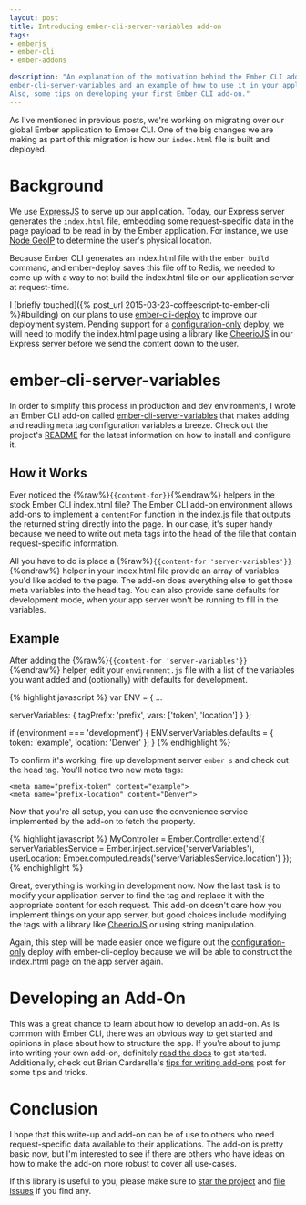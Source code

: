 ```yaml
---
layout: post
title: Introducing ember-cli-server-variables add-on
tags:
- emberjs
- ember-cli
- ember-addons

description: "An explanation of the motivation behind the Ember CLI add-on
ember-cli-server-variables and an example of how to use it in your application.
Also, some tips on developing your first Ember CLI add-on."
---
```


As I've mentioned in previous posts, we're working on migrating over our global
Ember application to Ember CLI. One of the big changes we are making as part of
this migration is how our `index.html` file is built and deployed.  

# Background
We use [ExpressJS](http://expressjs.com/) to serve up our application. Today, our
Express server generates the `index.html` file, embedding some request-specific
data in the page payload to be read in by the Ember application. For instance,
we use [Node GeoIP](https://github.com/bluesmoon/node-geoip) to determine the user's
physical location.  

Because Ember CLI generates an index.html file with the `ember build` command,
and ember-deploy saves this file off to Redis, we needed to come up with a way
to not build the index.html file on our application server at request-time.

I [briefly touched]({% post_url 2015-03-23-coffeescript-to-ember-cli %}#building)
on our plans to use [ember-cli-deploy](https://github.com/ember-cli/ember-cli-deploy)
to improve our deployment system. Pending support for a
[configuration-only](https://github.com/ember-cli/ember-cli-deploy/issues/89) deploy,
we will need to modify the index.html page using a library like
[CheerioJS](https://github.com/cheeriojs/cheerio) in our Express server before we
send the content down to the user.  

# ember-cli-server-variables
In order to simplify this process in production and dev environments, I wrote
an Ember CLI add-on called
[ember-cli-server-variables](https://github.com/blimmer/ember-cli-server-variables)
that makes adding and reading `meta` tag configuration variables a breeze.
Check out the project's [README](https://github.com/blimmer/ember-cli-server-variables/blob/master/README.md)
for the latest information on how to install and configure it.

## How it Works
Ever noticed the {%raw%}`{{content-for}}`{%endraw%} helpers in the stock Ember CLI index.html file?
The Ember CLI add-on environment allows add-ons to implement a `contentFor` function
in the index.js file that outputs the returned string directly into the page.
In our case, it's super handy because we need to write out meta tags into the
head of the file that contain request-specific information.  

All you have to do is place a {%raw%}`{{content-for 'server-variables'}}`{%endraw%} helper in your
index.html file provide an array of variables you'd like added to the page. The
add-on does everything else to get those meta variables into the head tag. You
can also provide sane defaults for development mode, when your app server won't
be running to fill in the variables.

## Example
After adding the {%raw%}`{{content-for 'server-variables'}}`{%endraw%} helper, edit your `environment.js` file with
a list of the variables you want added and (optionally) with defaults for
development.

{% highlight javascript %}
var ENV = {
  ...

  serverVariables: {
    tagPrefix: 'prefix',
    vars: ['token', 'location']
  }
};

if (environment === 'development') {
  ENV.serverVariables.defaults = {
    token: 'example',
    location: 'Denver'
  };
}
{% endhighlight %}

To confirm it's working, fire up development server `ember s` and check out the head tag. You'll
notice two new meta tags:

    <meta name="prefix-token" content="example">
    <meta name="prefix-location" content="Denver">

Now that you're all setup, you can use the convenience service implemented by
the add-on to fetch the property.

{% highlight javascript %}
MyController = Ember.Controller.extend({
  serverVariablesService = Ember.inject.service('serverVariables'),
  userLocation: Ember.computed.reads('serverVariablesService.location')
});
{% endhighlight %}

Great, everything is working in development now. Now the last task is to modify
your application server to find the tag and replace it with the appropriate content
for each request. This add-on doesn't care how you implement things on your app
server, but good choices include modifying the tags with a library like
[CheerioJS](https://github.com/cheeriojs/cheerio) or using string manipulation.  

Again, this step will be made easier once we figure out the [configuration-only](https://github.com/ember-cli/ember-cli-deploy/issues/89)
deploy with ember-cli-deploy because we will be able to construct the index.html
page on the app server again.

# Developing an Add-On
This was a great chance to learn about how to develop an add-on. As is common
with Ember CLI, there was an obvious way to get started and opinions in place
about how to structure the app. If you're about to jump into writing your own
add-on, definitely [read the docs](http://www.ember-cli.com/#developing-addons-and-blueprints)
to get started. Additionally, check out Brian Cardarella's
[tips for writing add-ons](http://reefpoints.dockyard.com/2015/03/22/tips-for-writing-ember-addons.html)
post for some tips and tricks.

# Conclusion
I hope that this write-up and add-on can be of use to others who need request-specific
data available to their applications. The add-on is pretty basic now, but I'm
interested to see if there are others who have ideas on how to make the add-on
more robust to cover all use-cases.  

If this library is useful to you, please make sure to
[star the project](https://github.com/blimmer/ember-cli-server-variables/stargazers)
and [file issues](https://github.com/blimmer/ember-cli-server-variables/issues) if
you find any.
